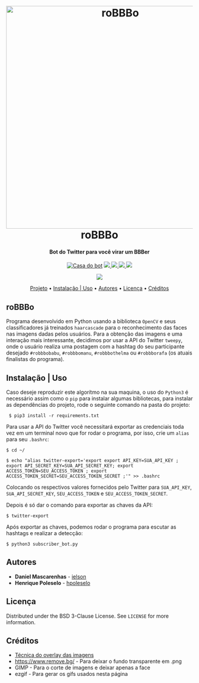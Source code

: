 <h1 align="center">
  <br>
  <a href="#"><img src="https://pbs.twimg.com/profile_banners/1254066650573410305/1587846642/1500x500" alt="roBBBo" width=600></a>
  <br>
  roBBBo
  <br>
</h1>

<h4 align="center">Bot do Twitter para você virar um BBBer </h4>

<p align="center">
  <a href="https://twitter.com/robbbo20" target="_blank"><img src="https://badgen.net/badge/icon/roBBBo20/blue?icon=twitter&label" alt="Casa do bot"></a>
  <a href="https://github.com/hpoleselo/roBBBo/commits/master" target="_blank">
    <img src="https://badgen.net/github/commits/hpoleselo/roBBBO">
  </a>
  <a href="https://github.com/hpoleselo/roBBBo/graphs/contributors" target="_blank">
    <img src="https://badgen.net/github/contributors/hpoleselo/roBBBO">
  </a>
  <a href="#">
    <img src="https://badgen.net/github/license/hpoleselo/roBBBO">
  </a>
  <img src="https://badgen.net/github/last-commit/hpoleselo/roBBBO">
</p> 

<p align="center"> 
  <img src="https://user-images.githubusercontent.com/24254286/80443054-b2afad00-88e4-11ea-8150-36806f0f491e.gif">
</p>

<p align="center">
  <a href="#project">Projeto</a> •
  <a href="#installation">Instalação | Uso</a> •
  <a href="#authors">Autores</a> •
  <a href="#license">Licença</a> •
  <a href="#credits">Créditos</a>
</p> 

## <a name="project"></a> roBBBo
Programa desenvolvido em Python usando a biblioteca ``` OpenCV ``` e seus classificadores já treinados ``` haarcascade ``` para o reconhecimento das faces nas imagens dadas pelos usuários. Para a obtenção das imagens e uma interação mais interessante, decidimos por usar a API do Twitter ``` tweepy ```, onde o usuário realiza uma postagem com a hashtag do seu participante desejado ``` #robbbobabu ```, ``` #robbbomanu ```, ``` #robbbothelma ``` ou ``` #robbborafa ``` (os atuais finalistas do programa).

## <a name="installation"></a> Instalação | Uso
Caso deseje reproduzir este algorítmo na sua maquina, o uso do ``` Python3 ``` é necessário assim como o ``` pip ``` para instalar algumas bibliotecas, para instalar as dependências do projeto, rode o seguinte comando na pasta do projeto:

``` $ pip3 install -r requirements.txt```

Para usar a API do Twitter você necessitará exportar as credenciais toda vez em um terminal novo que for rodar o programa, por isso, crie um ``` alias ``` para seu ``` .bashrc ```:

``` $ cd ~/ ```

``` $ echo "alias twitter-export='export export API_KEY=SUA_API_KEY ; export API_SECRET_KEY=SUA_API_SECRET_KEY; export ACCESS_TOKEN=SEU_ACCESS_TOKEN ; export ACCESS_TOKEN_SECRET=SEU_ACCESS_TOKEN_SECRET ;'" >> .bashrc ```

Colocando os respectivos valores fornecidos pelo Twitter para ``` SUA_API_KEY ```, ``` SUA_API_SECRET_KEY ```, ``` SEU_ACCESS_TOKEN ``` e ``` SEU_ACCESS_TOKEN_SECRET ```.

Depois é só dar o comando para exportar as chaves da API:

``` $ twitter-export ```

Após exportar as chaves, podemos rodar o programa para escutar as hashtags e realizar a detecção:

``` $ python3 subscriber_bot.py ```

## <a name="authors"></a> Autores

* **Daniel Mascarenhas** - [ielson](https://github.com/ielson)
* **Henrique Poleselo** - [hpoleselo](https://github.com/hpoleselo)


## <a name="license"></a> Licença

Distributed under the BSD 3-Clause License. See `LICENSE` for more information.

<!-- Usando anchor pra poder referenciar este header no menu acima -->
<!-- Para referencia-lo, fazemos: Me leve para [Créditos](#credits) -->
## <a name="credits"></a> Créditos
* [Técnica do overlay das imagens](https://gist.github.com/clungzta/b4bbb3e2aa0490b0cfcbc042184b0b4e)
* https://www.remove.bg/ - Para deixar o fundo transparente em .png
* GIMP - Para o corte de imagens e deixar apenas a face
* ezgif - Para gerar os gifs usados nesta página